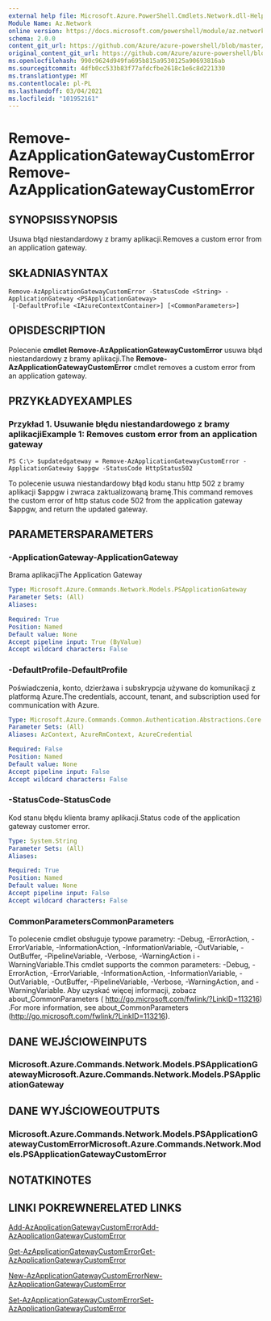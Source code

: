 ```yaml
---
external help file: Microsoft.Azure.PowerShell.Cmdlets.Network.dll-Help.xml
Module Name: Az.Network
online version: https://docs.microsoft.com/powershell/module/az.network/remove-azapplicationgatewaycustomerror
schema: 2.0.0
content_git_url: https://github.com/Azure/azure-powershell/blob/master/src/Network/Network/help/Remove-AzApplicationGatewayCustomError.md
original_content_git_url: https://github.com/Azure/azure-powershell/blob/master/src/Network/Network/help/Remove-AzApplicationGatewayCustomError.md
ms.openlocfilehash: 990c9624d949fa695b815a9530125a90693816ab
ms.sourcegitcommit: 4dfb0cc533b83f77afdcfbe2618c1e6c8d221330
ms.translationtype: MT
ms.contentlocale: pl-PL
ms.lasthandoff: 03/04/2021
ms.locfileid: "101952161"
---
```

# <span data-ttu-id="05786-101">Remove-AzApplicationGatewayCustomError</span><span class="sxs-lookup"><span data-stu-id="05786-101">Remove-AzApplicationGatewayCustomError</span></span>

## <span data-ttu-id="05786-102">SYNOPSIS</span><span class="sxs-lookup"><span data-stu-id="05786-102">SYNOPSIS</span></span>
<span data-ttu-id="05786-103">Usuwa błąd niestandardowy z bramy aplikacji.</span><span class="sxs-lookup"><span data-stu-id="05786-103">Removes a custom error from an application gateway.</span></span>

## <span data-ttu-id="05786-104">SKŁADNIA</span><span class="sxs-lookup"><span data-stu-id="05786-104">SYNTAX</span></span>

```
Remove-AzApplicationGatewayCustomError -StatusCode <String> -ApplicationGateway <PSApplicationGateway>
 [-DefaultProfile <IAzureContextContainer>] [<CommonParameters>]
```

## <span data-ttu-id="05786-105">OPIS</span><span class="sxs-lookup"><span data-stu-id="05786-105">DESCRIPTION</span></span>
<span data-ttu-id="05786-106">Polecenie **cmdlet Remove-AzApplicationGatewayCustomError** usuwa błąd niestandardowy z bramy aplikacji.</span><span class="sxs-lookup"><span data-stu-id="05786-106">The **Remove-AzApplicationGatewayCustomError** cmdlet removes a custom error from an application gateway.</span></span>

## <span data-ttu-id="05786-107">PRZYKŁADY</span><span class="sxs-lookup"><span data-stu-id="05786-107">EXAMPLES</span></span>

### <span data-ttu-id="05786-108">Przykład 1. Usuwanie błędu niestandardowego z bramy aplikacji</span><span class="sxs-lookup"><span data-stu-id="05786-108">Example 1: Removes custom error from an application gateway</span></span>
```
PS C:\> $updatedgateway = Remove-AzApplicationGatewayCustomError -ApplicationGateway $appgw -StatusCode HttpStatus502
```

<span data-ttu-id="05786-109">To polecenie usuwa niestandardowy błąd kodu stanu http 502 z bramy aplikacji $appgw i zwraca zaktualizowaną bramę.</span><span class="sxs-lookup"><span data-stu-id="05786-109">This command removes the custom error of http status code 502 from the application gateway $appgw, and return the updated gateway.</span></span>

## <span data-ttu-id="05786-110">PARAMETERS</span><span class="sxs-lookup"><span data-stu-id="05786-110">PARAMETERS</span></span>

### <span data-ttu-id="05786-111">-ApplicationGateway</span><span class="sxs-lookup"><span data-stu-id="05786-111">-ApplicationGateway</span></span>
<span data-ttu-id="05786-112">Brama aplikacji</span><span class="sxs-lookup"><span data-stu-id="05786-112">The Application Gateway</span></span>

```yaml
Type: Microsoft.Azure.Commands.Network.Models.PSApplicationGateway
Parameter Sets: (All)
Aliases:

Required: True
Position: Named
Default value: None
Accept pipeline input: True (ByValue)
Accept wildcard characters: False
```

### <span data-ttu-id="05786-113">-DefaultProfile</span><span class="sxs-lookup"><span data-stu-id="05786-113">-DefaultProfile</span></span>
<span data-ttu-id="05786-114">Poświadczenia, konto, dzierżawa i subskrypcja używane do komunikacji z platformą Azure.</span><span class="sxs-lookup"><span data-stu-id="05786-114">The credentials, account, tenant, and subscription used for communication with Azure.</span></span>

```yaml
Type: Microsoft.Azure.Commands.Common.Authentication.Abstractions.Core.IAzureContextContainer
Parameter Sets: (All)
Aliases: AzContext, AzureRmContext, AzureCredential

Required: False
Position: Named
Default value: None
Accept pipeline input: False
Accept wildcard characters: False
```

### <span data-ttu-id="05786-115">-StatusCode</span><span class="sxs-lookup"><span data-stu-id="05786-115">-StatusCode</span></span>
<span data-ttu-id="05786-116">Kod stanu błędu klienta bramy aplikacji.</span><span class="sxs-lookup"><span data-stu-id="05786-116">Status code of the application gateway customer error.</span></span>

```yaml
Type: System.String
Parameter Sets: (All)
Aliases:

Required: True
Position: Named
Default value: None
Accept pipeline input: False
Accept wildcard characters: False
```

### <span data-ttu-id="05786-117">CommonParameters</span><span class="sxs-lookup"><span data-stu-id="05786-117">CommonParameters</span></span>
<span data-ttu-id="05786-118">To polecenie cmdlet obsługuje typowe parametry: -Debug, -ErrorAction, -ErrorVariable, -InformationAction, -InformationVariable, -OutVariable, -OutBuffer, -PipelineVariable, -Verbose, -WarningAction i -WarningVariable.</span><span class="sxs-lookup"><span data-stu-id="05786-118">This cmdlet supports the common parameters: -Debug, -ErrorAction, -ErrorVariable, -InformationAction, -InformationVariable, -OutVariable, -OutBuffer, -PipelineVariable, -Verbose, -WarningAction, and -WarningVariable.</span></span> <span data-ttu-id="05786-119">Aby uzyskać więcej informacji, zobacz about_CommonParameters ( http://go.microsoft.com/fwlink/?LinkID=113216) .</span><span class="sxs-lookup"><span data-stu-id="05786-119">For more information, see about_CommonParameters (http://go.microsoft.com/fwlink/?LinkID=113216).</span></span>

## <span data-ttu-id="05786-120">DANE WEJŚCIOWE</span><span class="sxs-lookup"><span data-stu-id="05786-120">INPUTS</span></span>

### <span data-ttu-id="05786-121">Microsoft.Azure.Commands.Network.Models.PSApplicationGateway</span><span class="sxs-lookup"><span data-stu-id="05786-121">Microsoft.Azure.Commands.Network.Models.PSApplicationGateway</span></span>

## <span data-ttu-id="05786-122">DANE WYJŚCIOWE</span><span class="sxs-lookup"><span data-stu-id="05786-122">OUTPUTS</span></span>

### <span data-ttu-id="05786-123">Microsoft.Azure.Commands.Network.Models.PSApplicationGatewayCustomError</span><span class="sxs-lookup"><span data-stu-id="05786-123">Microsoft.Azure.Commands.Network.Models.PSApplicationGatewayCustomError</span></span>

## <span data-ttu-id="05786-124">NOTATKI</span><span class="sxs-lookup"><span data-stu-id="05786-124">NOTES</span></span>

## <span data-ttu-id="05786-125">LINKI POKREWNE</span><span class="sxs-lookup"><span data-stu-id="05786-125">RELATED LINKS</span></span>

[<span data-ttu-id="05786-126">Add-AzApplicationGatewayCustomError</span><span class="sxs-lookup"><span data-stu-id="05786-126">Add-AzApplicationGatewayCustomError</span></span>](./Add-AzApplicationGatewayCustomError.md)

[<span data-ttu-id="05786-127">Get-AzApplicationGatewayCustomError</span><span class="sxs-lookup"><span data-stu-id="05786-127">Get-AzApplicationGatewayCustomError</span></span>](./Get-AzApplicationGatewayCustomError.md)

[<span data-ttu-id="05786-128">New-AzApplicationGatewayCustomError</span><span class="sxs-lookup"><span data-stu-id="05786-128">New-AzApplicationGatewayCustomError</span></span>](./New-AzApplicationGatewayCustomError.md)

[<span data-ttu-id="05786-129">Set-AzApplicationGatewayCustomError</span><span class="sxs-lookup"><span data-stu-id="05786-129">Set-AzApplicationGatewayCustomError</span></span>](./Set-AzApplicationGatewayCustomError.md)
